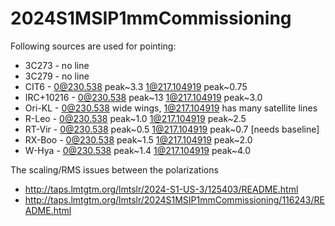 # 2024S1MSIP1mmCommissioning

Following sources are used for pointing:

* 3C273 - no line
* 3C279 - no line
* CIT6  -     0@230.538 peak~3.3    1@217.104919 peak~0.75
* IRC+10216 - 0@230.538 peak~13     1@217.104919 peak~3.0
* Ori-KL -    0@230.538 wide wings, 1@217.104919 has many satellite lines
* R-Leo -     0@230.538 peak~1.0    1@217.104919 peak~2.5
* RT-Vir -    0@230.538 peak~0.5    1@217.104919 peak~0.7  [needs baseline]
* RX-Boo -    0@230.538 peak~1.5    1@217.104919 peak~2.0
* W-Hya -     0@230.538 peak~1.4    1@217.104919 peak~4.0

The scaling/RMS issues between the polarizations

* http://taps.lmtgtm.org/lmtslr/2024-S1-US-3/125403/README.html
* http://taps.lmtgtm.org/lmtslr/2024S1MSIP1mmCommissioning/116243/README.html
